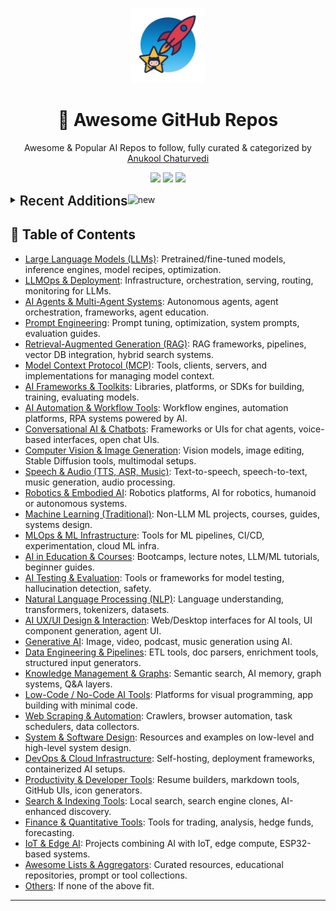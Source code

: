 <p align="center"><img src="assets/awesome-logo.png" width="120" alt="Awesome Repos"/></p>
<h1 align="center">🚀 Awesome GitHub Repos</h1>
<p align="center">Awesome & Popular AI Repos to follow, fully curated & categorized by <a href="https://github.com/anukchat">Anukool Chaturvedi</a></p>
<p align="center">
  <a href="https://github.com/anukchat/awesome-github-repos/stargazers"><img src="https://img.shields.io/github/stars/anukchat/awesome-github-repos?style=flat-square"></a>
  <a href="https://github.com/anukchat/awesome-github-repos/network/members"><img src="https://img.shields.io/github/forks/anukchat/awesome-github-repos?style=flat-square"></a>
  <a href="https://github.com/anukchat/awesome-github-repos/blob/main/LICENSE"><img src="https://img.shields.io/github/license/anukchat/awesome-github-repos?style=flat-square"></a>
  </p>

<details align="left">
<summary><span style='font-size:1.5em; font-weight:600; vertical-align:middle;'>Recent Additions</span><img src="https://github.com/Anmol-Baranwal/Cool-GIFs-For-GitHub/assets/74038190/9037a869-528d-44e2-acaa-288c260ec742" width="35" alt="new"/></summary>

<table align="center"><tr><td style="vertical-align:top; padding: 24px 36px; text-align:center;"><div align="left"><img src="https://github.com/Anmol-Baranwal/Cool-GIFs-For-GitHub/assets/74038190/9037a869-528d-44e2-acaa-288c260ec742" width="40" alt="new"/></div>
<div align="center">
  <img src="https://avatars.githubusercontent.com/u/129152888?v=4" width="32"/><br/>
  <strong><a href="https://github.com/MoonshotAI/Kimi-K2">MoonshotAI/Kimi-K2</a> 🔥🔥</strong>
  <br/><br/>
  <em>Kimi K2 is the large language model series developed by Moonshot AI team</em>
  <br/><br/>
  <span>
    <a href="https://github.com/MoonshotAI/Kimi-K2/stargazers"><img src="https://img.shields.io/github/stars/MoonshotAI/Kimi-K2?style=flat-square&labelColor=343b41"></a>
    <a href="https://github.com/MoonshotAI/Kimi-K2/network/members"><img src="https://img.shields.io/github/forks/MoonshotAI/Kimi-K2?style=flat-square&labelColor=343b41"></a>
  </span>
</div>

</td><td style="vertical-align:top; padding: 24px 36px; text-align:center;"><div align="left"><img src="https://github.com/Anmol-Baranwal/Cool-GIFs-For-GitHub/assets/74038190/9037a869-528d-44e2-acaa-288c260ec742" width="40" alt="new"/></div>
<div align="center">
  <img src="https://avatars.githubusercontent.com/u/152537519?v=4" width="32"/><br/>
  <strong><a href="https://github.com/superagent-ai/grok-cli">superagent-ai/grok-cli</a> 🔥</strong>
  <br/><br/>
  <em>An open-source AI agent that brings the power of Grok directly into your terminal.</em>
  <br/><br/>
  <span>
    <a href="https://github.com/superagent-ai/grok-cli/stargazers"><img src="https://img.shields.io/github/stars/superagent-ai/grok-cli?style=flat-square&labelColor=343b41"></a>
    <a href="https://github.com/superagent-ai/grok-cli/network/members"><img src="https://img.shields.io/github/forks/superagent-ai/grok-cli?style=flat-square&labelColor=343b41"></a>
  </span>
</div>

</td></tr><tr><td style="vertical-align:top; padding: 24px 36px; text-align:center;"><div align="left"><img src="https://github.com/Anmol-Baranwal/Cool-GIFs-For-GitHub/assets/74038190/9037a869-528d-44e2-acaa-288c260ec742" width="40" alt="new"/></div>
<div align="center">
  <img src="https://avatars.githubusercontent.com/u/10400064?v=4" width="32"/><br/>
  <strong><a href="https://github.com/mishushakov/llm-scraper">mishushakov/llm-scraper</a> 🔥🔥</strong>
  <br/><br/>
  <em>Turn any webpage into structured data using LLMs</em>
  <br/><br/>
  <span>
    <a href="https://github.com/mishushakov/llm-scraper/stargazers"><img src="https://img.shields.io/github/stars/mishushakov/llm-scraper?style=flat-square&labelColor=343b41"></a>
    <a href="https://github.com/mishushakov/llm-scraper/network/members"><img src="https://img.shields.io/github/forks/mishushakov/llm-scraper?style=flat-square&labelColor=343b41"></a>
  </span>
</div>

</td><td style="vertical-align:top; padding: 24px 36px; text-align:center;"><div align="left"><img src="https://github.com/Anmol-Baranwal/Cool-GIFs-For-GitHub/assets/74038190/9037a869-528d-44e2-acaa-288c260ec742" width="40" alt="new"/></div>
<div align="center">
  <img src="https://avatars.githubusercontent.com/u/97241560?v=4" width="32"/><br/>
  <strong><a href="https://github.com/tremorlabs/tremor">tremorlabs/tremor</a> 🔥</strong>
  <br/><br/>
  <em>Copy & Paste React components to build modern web applications. </em>
  <br/><br/>
  <span>
    <a href="https://github.com/tremorlabs/tremor/stargazers"><img src="https://img.shields.io/github/stars/tremorlabs/tremor?style=flat-square&labelColor=343b41"></a>
    <a href="https://github.com/tremorlabs/tremor/network/members"><img src="https://img.shields.io/github/forks/tremorlabs/tremor?style=flat-square&labelColor=343b41"></a>
  </span>
</div>

</td></tr><tr><td style="vertical-align:top; padding: 24px 36px; text-align:center;"><div align="left"><img src="https://github.com/Anmol-Baranwal/Cool-GIFs-For-GitHub/assets/74038190/9037a869-528d-44e2-acaa-288c260ec742" width="40" alt="new"/></div>
<div align="center">
  <img src="https://avatars.githubusercontent.com/u/201822503?v=4" width="32"/><br/>
  <strong><a href="https://github.com/Kilo-Org/kilocode">Kilo-Org/kilocode</a> 🔥🔥</strong>
  <br/><br/>
  <em>Open Source AI coding assistant for planning, building, and fixing code. We're a superset of Roo, Cline, and our own fea...</em>
  <br/><br/>
  <span>
    <a href="https://github.com/Kilo-Org/kilocode/stargazers"><img src="https://img.shields.io/github/stars/Kilo-Org/kilocode?style=flat-square&labelColor=343b41"></a>
    <a href="https://github.com/Kilo-Org/kilocode/network/members"><img src="https://img.shields.io/github/forks/Kilo-Org/kilocode?style=flat-square&labelColor=343b41"></a>
  </span>
</div>

</td><td style="vertical-align:top; padding: 24px 36px; text-align:center;"><div align="left"><img src="https://github.com/Anmol-Baranwal/Cool-GIFs-For-GitHub/assets/74038190/9037a869-528d-44e2-acaa-288c260ec742" width="40" alt="new"/></div>
<div align="center">
  <img src="https://avatars.githubusercontent.com/u/210160027?v=4" width="32"/><br/>
  <strong><a href="https://github.com/MemTensor/MemOS">MemTensor/MemOS</a> 🔥</strong>
  <br/><br/>
  <em>MemOS (Preview) | Intelligence Begins with Memory</em>
  <br/><br/>
  <span>
    <a href="https://github.com/MemTensor/MemOS/stargazers"><img src="https://img.shields.io/github/stars/MemTensor/MemOS?style=flat-square&labelColor=343b41"></a>
    <a href="https://github.com/MemTensor/MemOS/network/members"><img src="https://img.shields.io/github/forks/MemTensor/MemOS?style=flat-square&labelColor=343b41"></a>
  </span>
</div>

</td></tr><tr><td style="vertical-align:top; padding: 24px 36px; text-align:center;"><div align="left"><img src="https://github.com/Anmol-Baranwal/Cool-GIFs-For-GitHub/assets/74038190/9037a869-528d-44e2-acaa-288c260ec742" width="40" alt="new"/></div>
<div align="center">
  <img src="https://avatars.githubusercontent.com/u/2420543?v=4" width="32"/><br/>
  <strong><a href="https://github.com/mudler/LocalRecall">mudler/LocalRecall</a> </strong>
  <br/><br/>
  <em>:brain: 100% Local Memory layer and Knowledge base for agents with WebUI </em>
  <br/><br/>
  <span>
    <a href="https://github.com/mudler/LocalRecall/stargazers"><img src="https://img.shields.io/github/stars/mudler/LocalRecall?style=flat-square&labelColor=343b41"></a>
    <a href="https://github.com/mudler/LocalRecall/network/members"><img src="https://img.shields.io/github/forks/mudler/LocalRecall?style=flat-square&labelColor=343b41"></a>
  </span>
</div>

</td><td style="vertical-align:top; padding: 24px 36px; text-align:center;"><div align="left"><img src="https://github.com/Anmol-Baranwal/Cool-GIFs-For-GitHub/assets/74038190/9037a869-528d-44e2-acaa-288c260ec742" width="40" alt="new"/></div>
<div align="center">
  <img src="https://avatars.githubusercontent.com/u/208424706?v=4" width="32"/><br/>
  <strong><a href="https://github.com/davidkimai/Context-Engineering">davidkimai/Context-Engineering</a> 🔥</strong>
  <br/><br/>
  <em>"Context engineering is the delicate art and science of filling the context window with just the right information for t...</em>
  <br/><br/>
  <span>
    <a href="https://github.com/davidkimai/Context-Engineering/stargazers"><img src="https://img.shields.io/github/stars/davidkimai/Context-Engineering?style=flat-square&labelColor=343b41"></a>
    <a href="https://github.com/davidkimai/Context-Engineering/network/members"><img src="https://img.shields.io/github/forks/davidkimai/Context-Engineering?style=flat-square&labelColor=343b41"></a>
  </span>
</div>

</td></tr><tr><td style="vertical-align:top; padding: 24px 36px; text-align:center;"><div align="left"><img src="https://github.com/Anmol-Baranwal/Cool-GIFs-For-GitHub/assets/74038190/9037a869-528d-44e2-acaa-288c260ec742" width="40" alt="new"/></div>
<div align="center">
  <img src="https://avatars.githubusercontent.com/u/21162426?v=4" width="32"/><br/>
  <strong><a href="https://github.com/musistudio/claude-code-router">musistudio/claude-code-router</a> 🔥🔥</strong>
  <br/><br/>
  <em>Use Claude Code as the foundation for coding infrastructure, allowing you to decide how to interact with the model while...</em>
  <br/><br/>
  <span>
    <a href="https://github.com/musistudio/claude-code-router/stargazers"><img src="https://img.shields.io/github/stars/musistudio/claude-code-router?style=flat-square&labelColor=343b41"></a>
    <a href="https://github.com/musistudio/claude-code-router/network/members"><img src="https://img.shields.io/github/forks/musistudio/claude-code-router?style=flat-square&labelColor=343b41"></a>
  </span>
</div>

</td><td style="vertical-align:top; padding: 24px 36px; text-align:center;"><div align="left"><img src="https://github.com/Anmol-Baranwal/Cool-GIFs-For-GitHub/assets/74038190/9037a869-528d-44e2-acaa-288c260ec742" width="40" alt="new"/></div>
<div align="center">
  <img src="https://avatars.githubusercontent.com/u/76263028?v=4" width="32"/><br/>
  <strong><a href="https://github.com/anthropics/claude-code">anthropics/claude-code</a> 🔥🔥🔥</strong>
  <br/><br/>
  <em>Claude Code is an agentic coding tool that lives in your terminal, understands your codebase, and helps you code faster...</em>
  <br/><br/>
  <span>
    <a href="https://github.com/anthropics/claude-code/stargazers"><img src="https://img.shields.io/github/stars/anthropics/claude-code?style=flat-square&labelColor=343b41"></a>
    <a href="https://github.com/anthropics/claude-code/network/members"><img src="https://img.shields.io/github/forks/anthropics/claude-code?style=flat-square&labelColor=343b41"></a>
  </span>
</div>

</td></tr></table>

</details>

## 📑 Table of Contents

- [Large Language Models (LLMs)](categories/large-language-models-llms.md): Pretrained/fine-tuned models, inference engines, model recipes, optimization.
- [LLMOps & Deployment](categories/llmops-deployment.md): Infrastructure, orchestration, serving, routing, monitoring for LLMs.
- [AI Agents & Multi-Agent Systems](categories/ai-agents-multi-agent-systems.md): Autonomous agents, agent orchestration, frameworks, agent education.
- [Prompt Engineering](categories/prompt-engineering.md): Prompt tuning, optimization, system prompts, evaluation guides.
- [Retrieval-Augmented Generation (RAG)](categories/retrieval-augmented-generation-rag.md): RAG frameworks, pipelines, vector DB integration, hybrid search systems.
- [Model Context Protocol (MCP)](categories/model-context-protocol-mcp.md): Tools, clients, servers, and implementations for managing model context.
- [AI Frameworks & Toolkits](categories/ai-frameworks-toolkits.md): Libraries, platforms, or SDKs for building, training, evaluating models.
- [AI Automation & Workflow Tools](categories/ai-automation-workflow-tools.md): Workflow engines, automation platforms, RPA systems powered by AI.
- [Conversational AI & Chatbots](categories/conversational-ai-chatbots.md): Frameworks or UIs for chat agents, voice-based interfaces, open chat UIs.
- [Computer Vision & Image Generation](categories/computer-vision-image-generation.md): Vision models, image editing, Stable Diffusion tools, multimodal setups.
- [Speech & Audio (TTS, ASR, Music)](categories/speech-audio-tts-asr-music.md): Text-to-speech, speech-to-text, music generation, audio processing.
- [Robotics & Embodied AI](categories/robotics-embodied-ai.md): Robotics platforms, AI for robotics, humanoid or autonomous systems.
- [Machine Learning (Traditional)](categories/machine-learning-traditional.md): Non-LLM ML projects, courses, guides, systems design.
- [MLOps & ML Infrastructure](categories/mlops-ml-infrastructure.md): Tools for ML pipelines, CI/CD, experimentation, cloud ML infra.
- [AI in Education & Courses](categories/ai-in-education-courses.md): Bootcamps, lecture notes, LLM/ML tutorials, beginner guides.
- [AI Testing & Evaluation](categories/ai-testing-evaluation.md): Tools or frameworks for model testing, hallucination detection, safety.
- [Natural Language Processing (NLP)](categories/natural-language-processing-nlp.md): Language understanding, transformers, tokenizers, datasets.
- [AI UX/UI Design & Interaction](categories/ai-ux-ui-design-interaction.md): Web/Desktop interfaces for AI tools, UI component generation, agent UI.
- [Generative AI](categories/generative-ai.md): Image, video, podcast, music generation using AI.
- [Data Engineering & Pipelines](categories/data-engineering-pipelines.md): ETL tools, doc parsers, enrichment tools, structured input generators.
- [Knowledge Management & Graphs](categories/knowledge-management-graphs.md): Semantic search, AI memory, graph systems, Q&A layers.
- [Low-Code / No-Code AI Tools](categories/low-code-no-code-ai-tools.md): Platforms for visual programming, app building with minimal code.
- [Web Scraping & Automation](categories/web-scraping-automation.md): Crawlers, browser automation, task schedulers, data collectors.
- [System & Software Design](categories/system-software-design.md): Resources and examples on low-level and high-level system design.
- [DevOps & Cloud Infrastructure](categories/devops-cloud-infrastructure.md): Self-hosting, deployment frameworks, containerized AI setups.
- [Productivity & Developer Tools](categories/productivity-developer-tools.md): Resume builders, markdown tools, GitHub UIs, icon generators.
- [Search & Indexing Tools](categories/search-indexing-tools.md): Local search, search engine clones, AI-enhanced discovery.
- [Finance & Quantitative Tools](categories/finance-quantitative-tools.md): Tools for trading, analysis, hedge funds, forecasting.
- [IoT & Edge AI](categories/iot-edge-ai.md): Projects combining AI with IoT, edge compute, ESP32-based systems.
- [Awesome Lists & Aggregators](categories/awesome-lists-aggregators.md): Curated resources, educational repositories, prompt or tool collections.
- [Others](categories/others.md): If none of the above fit.

---

